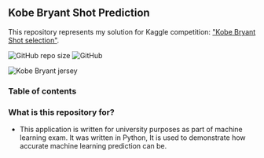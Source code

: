 

## Kobe Bryant Shot Prediction
This repository represents my solution for Kaggle competition: ["Kobe Bryant Shot selection"](https://www.kaggle.com/xvivancos/kobe-bryant-shot-selection). 

![GitHub repo size](https://img.shields.io/github/repo-size/milanbojovic/kaggle-kobe-bryant-shot-selection) ![GitHub](https://img.shields.io/github/license/milanbojovic/kaggle-kobe-bryant-shot-selection)



![Kobe Bryant jersey](https://storage.googleapis.com/kaggle-competitions/kaggle/5185/logos/front_page.png) 

### Table of contents


### What is this repository for? 

 - This application is written for university purposes as part of machine learning exam. It was written in Python, It is used to demonstrate how accurate machine learning prediction can be. 
  
<!--stackedit_data:
eyJoaXN0b3J5IjpbLTEzMDM3NzU1NTIsLTE0NTU2NjYwOTgsMT
YwMTU4NDAwMywzMjU5ODk3MywzNTIxOTQzMzMsLTExNzc2ODIx
MTldfQ==
-->
